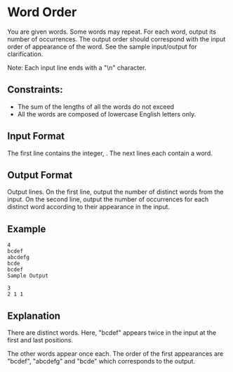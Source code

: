 # Word Order

You are given  words. Some words may repeat. For each word, output its number of occurrences.
The output order should correspond with the input order of appearance of the word. See the sample input/output for clarification.

Note: Each input line ends with a "\n" character.

## Constraints:

* The sum of the lengths of all the words do not exceed
* All the words are composed of lowercase English letters only.

## Input Format

The first line contains the integer, .
The next  lines each contain a word.

## Output Format

Output  lines.
On the first line, output the number of distinct words from the input.
On the second line, output the number of occurrences for each distinct word according to their appearance in the input.

## Example

```
4
bcdef
abcdefg
bcde
bcdef
Sample Output

3
2 1 1
```

## Explanation

There are  distinct words. Here, "bcdef" appears twice in the input at the first and last positions.

The other words appear once each. The order of the first appearances are "bcdef", "abcdefg" and "bcde" which corresponds to the output.
